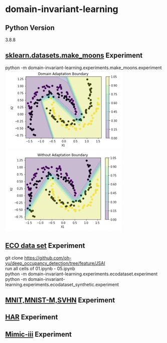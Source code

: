# domain-invariant-learning

## Python Version
3.8.8

## [sklearn.datasets.make_moons](https://scikit-learn.org/stable/modules/generated/sklearn.datasets.make_moons.html "make_moons REF") Experiment 
python -m domain-invariant-learning.experiments.make_moons.experiment  
![dann](/make_moons_experiemnt_dann.png) ![without_adapt](/make_moons_experiment_withoutadapt.png)

## [ECO data set](https://vs.inf.ethz.ch/res/show.html?what=eco-data "ECO data set REF") Experiment
git clone https://github.com/oh-yu/deep_occupancy_detection/tree/feature/JSAI  
run all cells of 01.ipynb - 05.ipynb  
python -m domain-invariant-learning.experiments.ecodataset.experiment  
python -m domain-invariant-learning.experiments.ecodataset_synthetic.experiment  
## [MNIT,MNIST-M,SVHN](https://scikit-learn.org/stable/modules/generated/sklearn.datasets.load_digits.html) Experiment

## [HAR](https://api.semanticscholar.org/CorpusID:6975432) Experiment

## [Mimic-iii](https://www.nature.com/articles/sdata201635) Experiment
